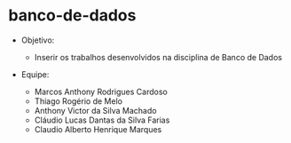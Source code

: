 # banco-de-dados

- Objetivo:
  - Inserir os trabalhos desenvolvidos na disciplina de Banco de Dados

- Equipe:
  - Marcos Anthony Rodrigues Cardoso
  - Thiago Rogério de Melo
  - Anthony Victor da Silva Machado
  - Cláudio Lucas Dantas da Silva Farias
  - Claudio Alberto Henrique Marques
